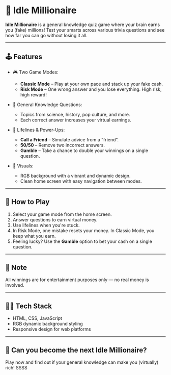 # 💸 Idle Millionaire

**Idle Millionaire** is a general knowledge quiz game where your brain earns you (fake) millions! Test your smarts across various trivia questions and see how far you can go without losing it all.

---

## 🕹️ Features

- 🎮 Two Game Modes:
  - **Classic Mode** – Play at your own pace and stack up your fake cash.
  - **Risk Mode** – One wrong answer and you lose everything. High risk, high reward!

- 🧠 General Knowledge Questions:
  - Topics from science, history, pop culture, and more.
  - Each correct answer increases your virtual earnings.

- 🧰 Lifelines & Power-Ups:
  - **Call a Friend** – Simulate advice from a “friend”.
  - **50/50** – Remove two incorrect answers.
  - **Gamble** – Take a chance to double your winnings on a single question.

- 🌈 Visuals:
  - RGB background with a vibrant and dynamic design.
  - Clean home screen with easy navigation between modes.

---

## 🚀 How to Play

1. Select your game mode from the home screen.
2. Answer questions to earn virtual money.
3. Use lifelines when you're stuck.
4. In Risk Mode, one mistake resets your money. In Classic Mode, you keep what you earn.
5. Feeling lucky? Use the **Gamble** option to bet your cash on a single question.

---

## 📌 Note

All winnings are for entertainment purposes only — no real money is involved.

---

## 🧑‍💻 Tech Stack

- HTML, CSS, JavaScript
- RGB dynamic background styling
- Responsive design for web platforms

---

## 👑 Can you become the next Idle Millionaire?

Play now and find out if your general knowledge can make you (virtually) rich!
SSSS
